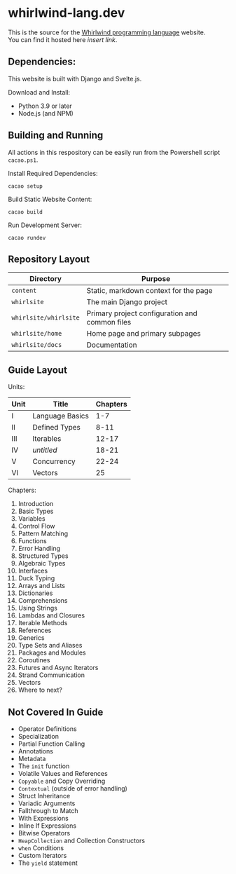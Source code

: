 # whirlwind-lang.dev

This is the source for the [Whirlwind programming language](https://github.com/ComedicChimera/whirlwind) website.  
You can find it hosted here *insert link*.

## Dependencies:

This website is built with Django and Svelte.js.

Download and Install:

- Python 3.9 or later
- Node.js (and NPM)

## Building and Running

All actions in this respository can be easily run from the Powershell script `cacao.ps1`. 

Install Required Dependencies:

    cacao setup

Build Static Website Content:

    cacao build

Run Development Server:

    cacao rundev

## Repository Layout

| Directory | Purpose |
| --------- | ------- |
| `content` | Static, markdown context for the page
| `whirlsite` | The main Django project |
| `whirlsite/whirlsite` | Primary project configuration and common files |
| `whirlsite/home` | Home page and primary subpages |
| `whirlsite/docs` | Documentation |

## Guide Layout

Units:

| Unit | Title | Chapters |
| ---- | ----- | -------- |
| I | Language Basics | 1-7 |
| II | Defined Types | 8-11 |
| III | Iterables | 12-17 |
| IV | *untitled* | 18-21 |
| V | Concurrency | 22-24 |
| VI | Vectors | 25 |  

Chapters:

1. Introduction
2. Basic Types
3. Variables
4. Control Flow
5. Pattern Matching
6. Functions
7. Error Handling
8. Structured Types
9. Algebraic Types
10. Interfaces
11. Duck Typing
12. Arrays and Lists
13. Dictionaries
14. Comprehensions
15. Using Strings
16. Lambdas and Closures
17. Iterable Methods
18. References
19. Generics
20. Type Sets and Aliases
21. Packages and Modules
22. Coroutines
23. Futures and Async Iterators
24. Strand Communication
25. Vectors
26. Where to next?

## Not Covered In Guide

- Operator Definitions
- Specialization
- Partial Function Calling
- Annotations
- Metadata
- The `init` function
- Volatile Values and References
- `Copyable` and Copy Overriding
- `Contextual` (outside of error handling)
- Struct Inheritance
- Variadic Arguments
- Fallthrough to Match
- With Expressions
- Inline If Expressions
- Bitwise Operators
- `HeapCollection` and Collection Constructors
- `when` Conditions
- Custom Iterators
- The `yield` statement


